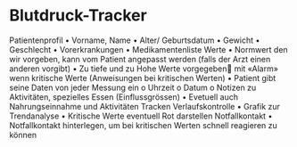 # Blutdruck-Tracker
Patientenprofil
•	Vorname, Name
•	Alter/ Geburtsdatum
•	Gewicht
•	Geschlecht
•	Vorerkrankungen
•	Medikamentenliste
Werte
•	Normwert den wir vorgeben, kann vom Patient angepasst werden (falls der Arzt einen anderen vorgibt)
•	Zu tiefe und zu Hohe Werte vorgegeben mit «Alarm» wenn kritische Werte (Anweisungen bei kritischen Werten)
•	Patient gibt seine Daten von jeder Messung ein
o	Uhrzeit
o	Datum
o	Notizen zu Aktivitäten, spezielles Essen (Einflussgrössen)
•	Evetuell auch Nahrungseinnahme und Aktivitäten Tracken
Verlaufskontrolle
•	Grafik zur Trendanalyse
•	Kritische Werte eventuell Rot darstellen
Notfallkontakt
•	Notfallkontakt hinterlegen, um bei kritischen Werten schnell reagieren zu können
